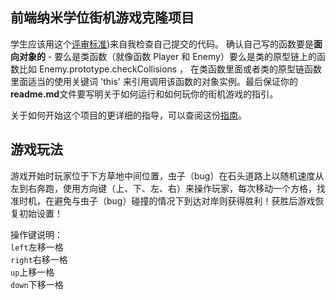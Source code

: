 
## 前端纳米学位街机游戏克隆项目

学生应该用这个[评审标准](https://review.udacity.com/#!/rubrics/499/view))来自我检查自己提交的代码。 确认自己写的函数要是**面向对象的** -  要么是类函数（就像函数 Player 和 Enemy）要么是类的原型链上的函数比如 Enemy.prototype.checkCollisions ， 在类函数里面或者类的原型链函数里面适当的使用关键词 'this' 来引用调用该函数的对象实例。最后保证你的**readme.md**文件要写明关于如何运行和如何玩你的街机游戏的指引。

关于如何开始这个项目的更详细的指导，可以查阅这份[指南](https://gdgdocs.org/document/d/1v01aScPjSWCCWQLIpFqvg3-vXLH2e8_SZQKC8jNO0Dc/pub?embedded=true)。

## 游戏玩法
游戏开始时玩家位于下方草地中间位置，虫子（bug）在石头道路上以随机速度从左到右奔跑，使用方向键（上、下、左、右）来操作玩家，每次移动一个方格，找准时机，在避免与虫子（bug）碰撞的情况下到达对岸则获得胜利！获胜后游戏恢复初始设置！

操作键说明：  
`left`左移一格   
`right`右移一格  
`up`上移一格  
`down`下移一格
